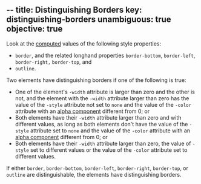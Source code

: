--
title: Distinguishing Borders
key: distinguishing-borders
unambiguous: true
objective: true
--

Look at the [computed](https://drafts.csswg.org/css-cascade/#computed-value) values of the following style properties:

- `border`, and the related longhand properties `border-bottom`, `border-left`, `border-right,` `border-top`, and
- `outline`.

Two elements have distinguishing borders if one of the following is true:

- One of the element's `-width` attribute is larger than zero and the other is not, and the element with the `-width` attribute larger than zero has the value of the `-style` attribute not set to `none` and the value of the `-color` attribute with an [alpha component](https://drafts.csswg.org/css-color/#alpha-channel) different from 0; or
- Both elements have their `-width` attribute larger than zero and with different values, as long as both elements don't have the value of the `-style` attribute set to `none` and the value of the `-color` attribute with an [alpha component](https://drafts.csswg.org/css-color/#alpha-channel) different from 0; or
- Both elements have their `-width` attribute larger than zero, the value of `-style` set to different values or the value of the `-color` attribute set to different values.

If either `border`, `border-bottom`, `border-left`, `border-right`, `border-top`, or `outline` are distinguishable, the elements have distinguishing borders.
